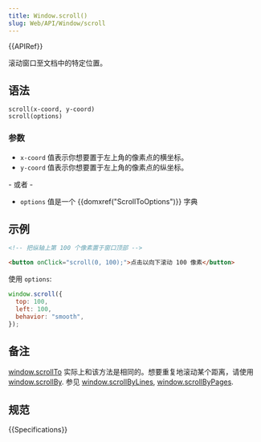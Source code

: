 ```yaml
---
title: Window.scroll()
slug: Web/API/Window/scroll
---
```


{{APIRef}}

滚动窗口至文档中的特定位置。

## 语法

```js-nolint
scroll(x-coord, y-coord)
scroll(options)
```

### 参数

- `x-coord` 值表示你想要置于左上角的像素点的横坐标。
- `y-coord` 值表示你想要置于左上角的像素点的纵坐标。

\- 或者 -

- `options` 值是一个 {{domxref("ScrollToOptions")}} 字典

## 示例

```html
<!-- 把纵轴上第 100 个像素置于窗口顶部 -->

<button onClick="scroll(0, 100);">点击以向下滚动 100 像素</button>
```

使用 `options`:

```js
window.scroll({
  top: 100,
  left: 100,
  behavior: "smooth",
});
```

## 备注

[window.scrollTo](/zh-CN/docs/Web/API/Window/scrollTo) 实际上和该方法是相同的。想要重复地滚动某个距离，请使用 [window.scrollBy](/zh-CN/docs/Web/API/Window/scrollBy). 参见 [window.scrollByLines](/zh-CN/docs/Web/API/Window/scrollByLines), [window.scrollByPages](/zh-CN/docs/Web/API/Window/scrollByPages).

## 规范

{{Specifications}}
